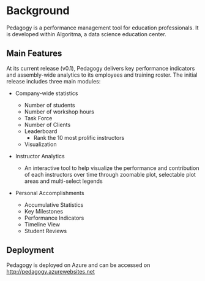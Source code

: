 # Background
Pedagogy is a performance management tool for education professionals. It is developed within Algoritma, a data science education center.

## Main Features

At its current release (v0.1), Pedagogy delivers key performance indicators and assembly-wide analytics to its employees and training roster. The initial release includes three main modules:
- Company-wide statistics
    - Number of students 
    - Number of workshop hours 
    - Task Force 
    - Number of Clients
    - Leaderboard
        - Rank the 10 most prolific instructors
    - Visualization

- Instructor Analytics
    - An interactive tool to help visualize the performance and contribution of each instructors over time through zoomable plot, selectable plot areas and multi-select legends

- Personal Accomplishments
    - Accumulative Statistics
    - Key Milestones
    - Performance Indicators
    - Timeline View
    - Student Reviews

## Deployment

Pedagogy is deployed on Azure and can be accessed on http://pedagogy.azurewebsites.net